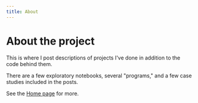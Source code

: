 ```yaml
---
title: About 
---
```


# About the project 

This is where I post descriptions of projects I've done in addition to the code behind them. 

There are a few exploratory notebooks, several "programs," and a few case studies included in the posts.

See the [Home page](/gymnosophist/README.md) for more. 
